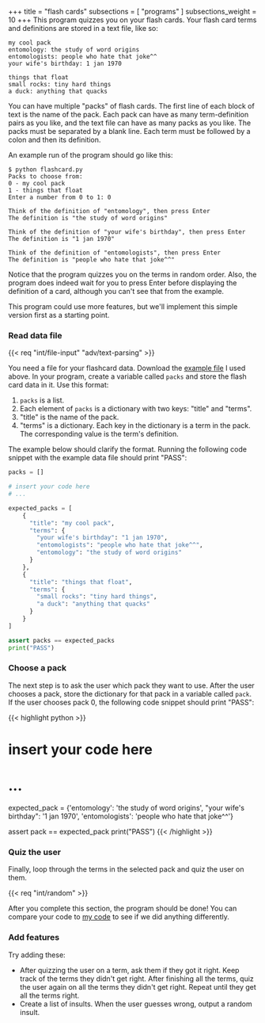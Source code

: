 +++
title = "flash cards"
subsections = [ "programs" ]
subsections_weight = 10
+++
This program quizzes you on your flash cards. Your flash card terms
and definitions are stored in a text file, like so:

	my cool pack
	entomology: the study of word origins
	entomologists: people who hate that joke^^
	your wife's birthday: 1 jan 1970

	things that float
	small rocks: tiny hard things
	a duck: anything that quacks

You can have multiple "packs" of flash cards. The first line of each
block of text is the name of the pack. Each pack can have as many
term-definition pairs as you like, and the text file can have as many
packs as you like. The packs must be separated by a blank line. Each
term must be followed by a colon and then its definition.

An example run of the program should go like this:

	$ python flashcard.py 
	Packs to choose from:
	0 - my cool pack
	1 - things that float
	Enter a number from 0 to 1: 0

	Think of the definition of "entomology", then press Enter
	The definition is "the study of word origins"

	Think of the definition of "your wife's birthday", then press Enter
	The definition is "1 jan 1970"

	Think of the definition of "entomologists", then press Enter
	The definition is "people who hate that joke^^"

Notice that the program quizzes you on the terms in random order.
Also, the program does indeed wait for you to press Enter before
displaying the definition of a card, although you can't see that from
the example.

This program could use more features, but we'll implement this simple
version first as a starting point.

### Read data file
{{< req "int/file-input"
        "adv/text-parsing" >}}

You need a file for your flashcard data. Download the [example
file](data.txt) I used above. In your program, create a variable
called `packs` and store the flash card data in it. Use this format:

1. `packs` is a list.
2. Each element of `packs` is a dictionary with two keys: "title" and "terms".
1. "title" is the name of the pack.
2. "terms" is a dictionary. Each key in the dictionary is a term in
   the pack. The corresponding value is the term's definition.

The example below should clarify the format. Running the following
code snippet with the example data file should print "PASS":

```python
packs = []

# insert your code here
# ...

expected_packs = [
    {
      "title": "my cool pack",
      "terms": {
        "your wife's birthday": "1 jan 1970",
        "entomologists": "people who hate that joke^^",
        "entomology": "the study of word origins"
      }
    },
    {
      "title": "things that float",
      "terms": {
        "small rocks": "tiny hard things",
        "a duck": "anything that quacks"
      }
    }
]

assert packs == expected_packs
print("PASS")
```

### Choose a pack
The next step is to ask the user which pack they want to use. After the user
chooses a pack, store the dictionary for that pack in a variable called `pack`.
If the user chooses pack 0, the following code snippet should print "PASS":

{{< highlight python >}}
# insert your code here
# ...

expected_pack = {'entomology': 'the study of word origins',
                 "your wife's birthday": '1 jan 1970',
                 'entomologists': 'people who hate that joke^^'}

assert pack == expected_pack
print("PASS")
{{< /highlight >}}

### Quiz the user
Finally, loop through the terms in the selected pack and quiz the user
on them.

{{< req "int/random" >}}

After you complete this section, the program should be done! You
can compare your code to [my code](flashcards.py) to see if we did
anything differently.

### Add features

Try adding these:

 - After quizzing the user on a term, ask them if they got it right.
	 Keep track of the terms they didn't get right. After finishing all
	 the terms, quiz the user again on all the terms they didn't get
	 right. Repeat until they get all the terms right.
 - Create a list of insults. When the user guesses wrong, output a
	 random insult.
